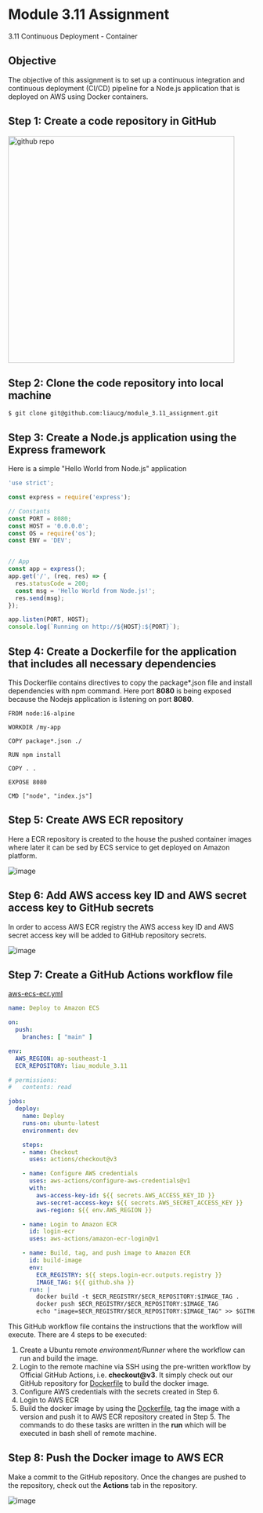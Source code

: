 # Module 3.11 Assignment
3.11 Continuous Deployment - Container

## Objective
The objective of this assignment is to set up a continuous integration and continuous deployment (CI/CD) pipeline for a Node.js application that is deployed on AWS using Docker containers.

## Step 1: Create a code repository in GitHub
<img width="462" alt="github repo" src="https://github.com/liaucg/module_3.11_assignment/assets/22501900/02e85296-eba4-4a42-a75a-e60a02a43755">

## Step 2: Clone the code repository into local machine
```
$ git clone git@github.com:liaucg/module_3.11_assignment.git
```

## Step 3: Create a Node.js application using the Express framework
Here is a simple "Hello World from Node.js" application
```js
'use strict';

const express = require('express');

// Constants
const PORT = 8080;
const HOST = '0.0.0.0';
const OS = require('os');
const ENV = 'DEV';


// App
const app = express();
app.get('/', (req, res) => {
  res.statusCode = 200;
  const msg = 'Hello World from Node.js!';
  res.send(msg);
});

app.listen(PORT, HOST);
console.log(`Running on http://${HOST}:${PORT}`);
```

## Step 4: Create a Dockerfile for the application that includes all necessary dependencies
This Dockerfile contains directives to copy the package*.json file and install dependencies with npm command. Here port **8080** is being exposed because the Nodejs application is listening on port **8080**.
```docker
FROM node:16-alpine

WORKDIR /my-app

COPY package*.json ./

RUN npm install

COPY . .

EXPOSE 8080

CMD ["node", "index.js"]
```
## Step 5: Create AWS ECR repository
Here a ECR repository is created to the house the pushed container images where later it can be sed by ECS service to get deployed on Amazon platform.

![image](https://github.com/liaucg/module_3.11_assignment/assets/22501900/db26051c-c649-4b83-bbfe-80e8d99e3015)

## Step 6: Add AWS access key ID and AWS secret access key to GitHub secrets
In order to access AWS ECR registry the AWS access key ID and AWS secret access key will be added to GitHub repository secrets.

![image](https://github.com/liaucg/module_3.11_assignment/assets/22501900/94969256-0d18-4573-b55d-23dd8277c32c)

## Step 7: Create a GitHub Actions workflow file
[aws-ecs-ecr.yml](.github/workflows/aws-ecs-ecr.yml)
```yml
name: Deploy to Amazon ECS

on:
  push:
    branches: [ "main" ]

env:            
  AWS_REGION: ap-southeast-1     
  ECR_REPOSITORY: liau_module_3.11

# permissions:
#   contents: read

jobs:
  deploy:
    name: Deploy
    runs-on: ubuntu-latest
    environment: dev

    steps:
    - name: Checkout
      uses: actions/checkout@v3

    - name: Configure AWS credentials
      uses: aws-actions/configure-aws-credentials@v1
      with:
        aws-access-key-id: ${{ secrets.AWS_ACCESS_KEY_ID }}
        aws-secret-access-key: ${{ secrets.AWS_SECRET_ACCESS_KEY }}
        aws-region: ${{ env.AWS_REGION }}

    - name: Login to Amazon ECR
      id: login-ecr
      uses: aws-actions/amazon-ecr-login@v1

    - name: Build, tag, and push image to Amazon ECR
      id: build-image
      env:
        ECR_REGISTRY: ${{ steps.login-ecr.outputs.registry }}
        IMAGE_TAG: ${{ github.sha }}
      run: |
        docker build -t $ECR_REGISTRY/$ECR_REPOSITORY:$IMAGE_TAG .
        docker push $ECR_REGISTRY/$ECR_REPOSITORY:$IMAGE_TAG
        echo "image=$ECR_REGISTRY/$ECR_REPOSITORY:$IMAGE_TAG" >> $GITHUB_OUTPUT
```
This GitHub workflow file contains the instructions that the workflow will execute. There are 4 steps to be executed:

1. Create a Ubuntu remote *environment/Runner* where the workflow can run and build the image.
2. Login to the remote machine via SSH using the pre-written workflow by Official GitHub Actions, i.e. **checkout@v3**. It simply check out our GitHub repository for [Dockerfile](Dockerfile) to build the docker image.
3. Configure AWS credentials with the secrets created in Step 6.
4. Login to AWS ECR
5. Build the docker image by using the [Dockerfile](Dockerfile), tag the image with a version and push it to AWS ECR repository created in Step 5. The commands to do these tasks are written in the **run** which will be executed in bash shell of remote machine.

## Step 8: Push the Docker image to AWS ECR
Make a commit to the GitHub repository. Once the changes are pushed to the repository, check out the **Actions** tab in the repository.

![image](https://github.com/liaucg/module_3.11_assignment/assets/22501900/e6be94fd-b270-413b-b6f5-d124a8866aa9)
